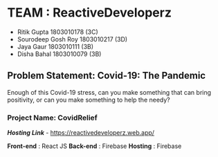 # TEAM : ReactiveDeveloperz

- Ritik Gupta 1803010178 (3C)
- Sourodeep Gosh Roy 1803010217 (3D)
- Jaya Gaur 1803010111 (3B)
- Disha Bahal 1803010079 (3B)

## Problem Statement: Covid-19: The Pandemic

Enough of this Covid-19 stress, can you make something that can bring positivity, or can you make something to help the needy?

### Project Name: CovidRelief

**_Hosting Link_** - https://reactivedeveloperz.web.app/

**Front-end** : React JS
**Back-end**  : Firebase
**Hosting**   : Firebase
